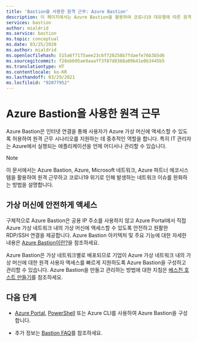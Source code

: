 ```yaml
---
title: 'Bastion을 사용한 원격 근무: Azure Bastion'
description: 이 페이지에서는 Azure Bastion을 활용하여 코로나19 대유행에 따른 원격 근무를 지원하는 방법을 설명합니다.
services: bastion
author: mialdrid
ms.service: bastion
ms.topic: conceptual
ms.date: 03/25/2020
ms.author: mialdrid
ms.openlocfilehash: 515a6f7175aee23c6f720258b7fdaefe76b3b5d6
ms.sourcegitcommit: f28ebb95ae9aaaff3f87d8388a09b41e0b3445b5
ms.translationtype: HT
ms.contentlocale: ko-KR
ms.lasthandoff: 03/29/2021
ms.locfileid: "92077952"
---
```

# <a name="working-remotely-using-azure-bastion"></a>Azure Bastion을 사용한 원격 근무

Azure Bastion은 인터넷 연결을 통해 사용자가 Azure 가상 머신에 액세스할 수 있도록 허용하여 원격 근무 시나리오를 지원하는 데 중추적인 역할을 합니다. 특히 IT 관리자는 Azure에서 실행되는 애플리케이션을 언제 어디서나 관리할 수 있습니다.

>[!NOTE]
>이 문서에서는 Azure Bastion, Azure, Microsoft 네트워크, Azure 파트너 에코시스템을 활용하여 원격 근무하고 코로나19 위기로 인해 발생하는 네트워크 이슈를 완화하는 방법을 설명합니다.
>

## <a name="securely-access-virtual-machines"></a>가상 머신에 안전하게 액세스

구체적으로 Azure Bastion은 공용 IP 주소를 사용하지 않고 Azure Portal에서 직접 Azure 가상 네트워크 내의 가상 머신에 액세스할 수 있도록 안전하고 원활한 RDP/SSH 연결을 제공합니다. Azure Bastion 아키텍처 및 주요 기능에 대한 자세한 내용은 [Azure Bastion이란?](bastion-overview.md)을 참조하세요.

Azure Bastion은 가상 네트워크별로 배포되므로 기업이 Azure 가상 네트워크 내의 가상 머신에 대한 원격 사용자 액세스를 빠르게 지원하도록 Azure Bastion을 구성하고 관리할 수 있습니다. Azure Bastion을 만들고 관리하는 방법에 대한 지침은 [베스천 호스트 만들기](./tutorial-create-host-portal.md)를 참조하세요.

## <a name="next-steps"></a>다음 단계

* [Azure Portal](./tutorial-create-host-portal.md), [PowerShell](bastion-create-host-powershell.md) 또는 Azure CLI를 사용하여 Azure Bastion을 구성합니다.

* 추가 정보는 [Bastion FAQ](bastion-faq.md)를 참조하세요.